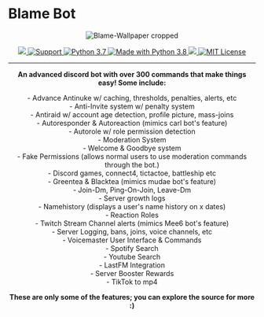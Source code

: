 # Blame Bot

<p align="center">
  <img src="https://i.imgur.com/3Yxtwyh.png" alt="Blame-Wallpaper cropped">
</p>

<p align="center">
  <a href="https://github.com/inadvertently/blamev2">
    <img src="https://img.shields.io/badge/deploy_to-heroku-997FBC.svg?style=for-the-badge&logo=Heroku">
  </a>
  <a href="https://discord.gg/AgRNafGd">
    <img src="https://img.shields.io/discord/818179462918176769.svg?label=Discord&logo=Discord&colorB=7289da&style=for-the-badge" alt="Support">
  </a>
  <a href="https://patreon.com/blamebot">
    <img src="https://img.shields.io/badge/patreon-donate-orange.svg?style=for-the-badge&logo=Patreon" alt="Python 3.7">
  </a>
  <a href="https://www.python.org/downloads/">
    <img src="https://img.shields.io/badge/Made%20With-Python%203.8-blue.svg?style=for-the-badge&logo=Python" alt="Made with Python 3.8">
  </a>
  <a href="https://github.com/inadvertently/blamev2">
    <img src="https://img.shields.io/badge/Code%20Style-Black-black?style=for-the-badge">
  </a>
  <a href="https://github.com/inadvertently/blamev2">
    <img src="https://img.shields.io/badge/license-agpl-e74c3c.svg?style=for-the-badge" alt="MIT License">
  </a>
</p>

---

<p align="center">
  <strong>An advanced discord bot with over 300 commands that make things easy! Some include:</strong>
</p>

<p align="center">
  - Advance Antinuke w/ caching, thresholds, penalties, alerts, etc<br>
  - Anti-Invite system w/ penalty system<br>
  - Antiraid w/ account age detection, profile picture, mass-joins<br>
  - Autoresponder & Autoreaction (mimics carl bot's feature)<br>
  - Autorole w/ role permission detection<br>
  - Moderation System<br>
  - Welcome & Goodbye system<br>
  - Fake Permissions (allows normal users to use moderation commands through the bot.)<br>
  - Discord games, connect4, tictactoe, battleship etc<br>
  - Greentea & Blacktea (mimics mudae bot's feature)<br>
  - Join-Dm, Ping-On-Join, Leave-Dm<br>
  - Server growth logs<br>
  - Namehistory (displays a user's name history on x dates)<br>
  - Reaction Roles<br>
  - Twitch Stream Channel alerts (mimics Mee6 bot's feature)<br>
  - Server Logging, bans, joins, voice channels, etc<br>
  - Voicemaster User Interface & Commands<br>
  - Spotify Search<br>
  - Youtube Search<br>
  - LastFM Integration<br>
  - Server Booster Rewards<br>
  - TikTok to mp4<br>
</p>

<p align="center">
  <b>These are only some of the features; you can explore the source for more :)</b>
</p>
